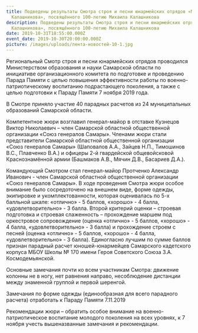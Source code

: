 ```yaml
---
title: Подведены результаты Смотра строя и песни юнармейских отрядов «Марш
  Калашникова», посвящённого 100-летию Михаила Калашникова
description: Подведены результаты Смотра строя и песни юнармейских отрядов «Марш
  Калашникова», посвящённого 100-летию Михаила Калашникова
date: 2019-10-31T18:55:00.000Z
event_date: 2019-10-30T20:00:00.000Z
picture: /images/uploads/лента-новостей-10-1.jpg
---
```

Региональный Смотр строя и песни юнармейских отрядов проводился Министерством образования и науки Самарской области по инициативе организационного комитета по подготовке и проведению Парада Памяти с целью повышения эффективности работы по военно-патриотическому воспитанию подрастающего поколения, а также с целью подготовки к Параду Памяти 7 ноября 2019 года.

В Смотре приняло участие 40 парадных расчетов из 24 муниципальных образований Самарской области.

Компетентное жюри возглавил генерал-майор в отставке Кузнецов Виктор Николаевич – член Самарской областной общественной организации «Союз генералов Самары». Членами жюри стали представители Самарской областной общественной организации «Союз генералов Самары» (Шаповалов А.А., Зайцев Н.П., Тимошинов В.С., Плавченко В.А.) и офицеры 2-й гвардейской общевойсковой Краснознамённой армии (Башмаков А.В., Мячин Д.В., Басариев Д.А.).

Командующий Смотром стал генерал-майор Протченко Александр Иванович - член Самарской областной общественной организации «Союз генералов Самары».
В ходе проведения Смотра жюри особое внимание было сосредоточено на внешнем виде, форме одежды, экипировке и укомплектованности, которая оценивалась по 5-х балльной шкале: «отлично» - 5 баллов, «хорошо» - 4 балла, «удовлетворительно» - 3 балла. Второй критерий оценки – строевая подготовка и строевая слаженность – прохождение маршем под оркестровое сопровождение (оценка «отлично» - 5 баллов, «хорошо» - 4 балла, «удовлетворительно» - 3 балла) и прохождение строем с песней (оценка «отлично» - 5 баллов, «хорошо» - 4 балла, «удовлетворительно» - 3 балла).
Единогласно лучшим по сумме баллов признан парадный расчет юношей-юнармейцев Самарского кадетского корпуса МБОУ Школы № 170 имени Героя Советского Союза З.А. Космодемьянской.

Основные замечания почти ко всем участникам Смотра: движение колонны не в ногу, нет равнения направо, несоблюдение дистанции между знаменной группой и первой шеренгой.

Замечания по форме одежды (единообразная для всего парадного расчета) отработать к Параду Памяти 7.11.2019

Рекомендации жюри – обратить особое внимание на военно-патриотическое воспитание молодого поколения на всех уровнях, к 7 ноября учесть вышеназванные замечания и рекомендации.
